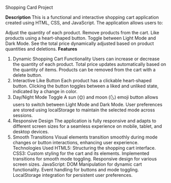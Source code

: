  Shopping Card Project

**Description**
This is a functional and interactive shopping cart application created using HTML, CSS, and JavaScript. The application allows users to:

Adjust the quantity of each product.
Remove products from the cart.
Like products using a heart-shaped button.
Toggle between Light Mode and Dark Mode.
See the total price dynamically adjusted based on product quantities and deletions.
**Features**
1. Dynamic Shopping Cart Functionality
Users can increase or decrease the quantity of each product.
Total price updates automatically based on the quantity of items.
Products can be removed from the cart with a delete button.
2. Interactive Like Button
Each product has a clickable heart-shaped button.
Clicking the button toggles between a liked and unliked state, indicated by a change in color.
3. Day/Night Mode Toggle
A sun (🌞) and moon (🌜) emoji button allows users to switch between Light Mode and Dark Mode.
User preferences are stored using localStorage to maintain the selected mode across sessions.
4. Responsive Design
The application is fully responsive and adapts to different screen sizes for a seamless experience on mobile, tablet, and desktop devices.
5. Smooth Transitions
Visual elements transition smoothly during mode changes or button interactions, enhancing user experience.
Technologies Used
HTML5: Structuring the shopping cart interface.
CSS3:
Custom styling for the cart and its elements.
Implemented transitions for smooth mode toggling.
Responsive design for various screen sizes.
JavaScript:
DOM Manipulation for dynamic cart functionality.
Event handling for buttons and mode toggling.
LocalStorage integration for persistent user preferences.